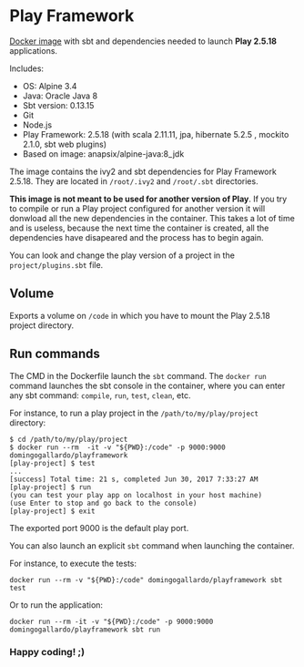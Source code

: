 # Play Framework 

[Docker image](https://hub.docker.com/r/domingogallardo/playframework/) with sbt and dependencies needed to launch **Play 2.5.18** applications.

Includes: 

- OS: Alpine 3.4
- Java: Oracle Java 8
- Sbt version: 0.13.15
- Git
- Node.js
- Play Framework: 2.5.18 (with scala 2.11.11, jpa, hibernate 5.2.5 , mockito 2.1.0, sbt web plugins)
- Based on image: anapsix/alpine-java:8_jdk

The image contains the ivy2 and sbt dependencies for Play Framework 2.5.18. They are located in `/root/.ivy2` and `/root/.sbt` directories. 

**This image is not meant to be used for another version of Play**. If you try to compile or run a Play project configured for another version it will donwload all the new dependencies in the container. This takes a lot of time and is useless, because the next time the container is created, all the dependencies have disapeared and the process has to begin again.

You can look and change the play version of a project in the `project/plugins.sbt` file.

## Volume

Exports a volume on `/code` in which you have to mount the Play 2.5.18 project directory.


## Run commands

The CMD in the Dockerfile launch the `sbt` command. The `docker run` command launches the sbt console in the container, where you can enter any sbt command: `compile`, `run`, `test`, `clean`, etc.

For instance, to run a play project in the `/path/to/my/play/project` directory:

```
$ cd /path/to/my/play/project
$ docker run --rm  -it -v "${PWD}:/code" -p 9000:9000 domingogallardo/playframework
[play-project] $ test
...
[success] Total time: 21 s, completed Jun 30, 2017 7:33:27 AM
[play-project] $ run
(you can test your play app on localhost in your host machine)
(use Enter to stop and go back to the console)
[play-project] $ exit
```

The exported port 9000 is the default play port. 

You can also launch an explicit `sbt` command when launching the container. 

For instance, to execute the tests:

```
docker run --rm -v "${PWD}:/code" domingogallardo/playframework sbt test
```

Or to run the application:

```
docker run --rm -it -v "${PWD}:/code" -p 9000:9000 domingogallardo/playframework sbt run
```


### Happy coding! ;)
